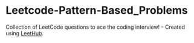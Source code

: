 # Leetcode-Pattern-Based_Problems
Collection of LeetCode questions to ace the coding interview! - Created using [LeetHub](https://github.com/QasimWani/LeetHub).
